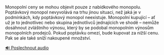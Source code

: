 
Monopolní ceny se mohou objevit pouze z nabídkového monopolu. Poptávkový monopol nevyvolává na trhu jinou situaci, než jaká je v podmínkách, kdy poptávkový monopol neexistuje. Monopolní kupující – ať už je to jednotlivec nebo skupina jednotlivců jednajících ve shodě – nemůže dosáhnout zvláštního výnosu, který by se podobal monopolním výnosům monopolních prodejců. Pokud poptávku omezí, bude kupovat za nižší cenu. Pak se ale také sníží nakoupené množství.

[🔊 Poslechnout audio](/data/7-paragraphs/audio/chapter_69/para_010-Monopoln-ceny-se-mohou-objevit-pouze-z-nabdkovh.mp3)
